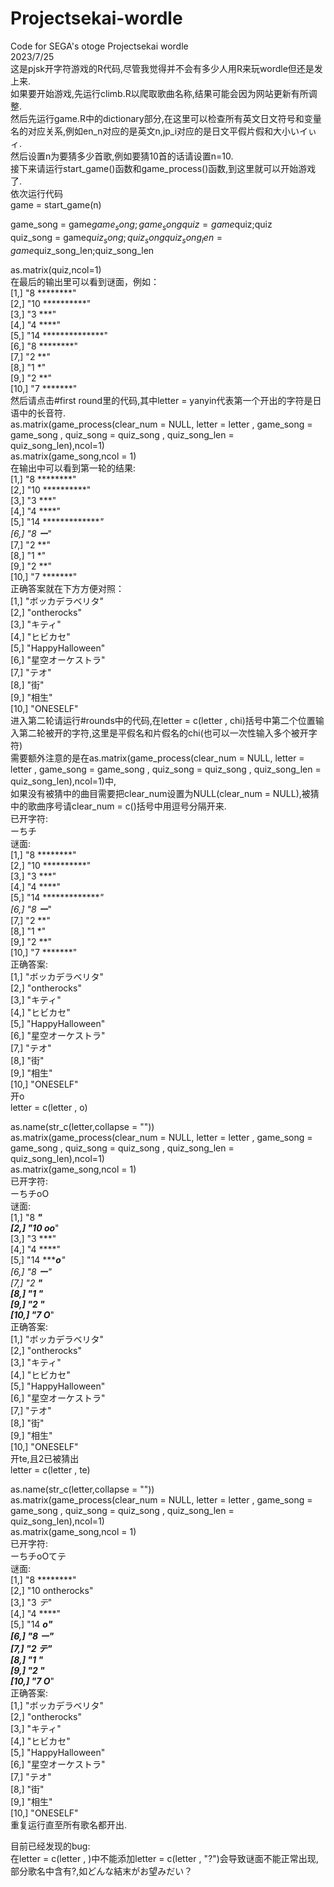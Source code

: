 # Projectsekai-wordle
Code for SEGA's otoge Projectsekai wordle  
2023/7/25  
这是pjsk开字符游戏的R代码,尽管我觉得并不会有多少人用R来玩wordle但还是发上来.  
如果要开始游戏,先运行climb.R以爬取歌曲名称,结果可能会因为网站更新有所调整.  
然后先运行game.R中的dictionary部分,在这里可以检查所有英文日文符号和变量名的对应关系,例如en_n对应的是英文n,jp_i对应的是日文平假片假和大小いイぃィ.  
然后设置n为要猜多少首歌,例如要猜10首的话请设置n=10.  
接下来请运行start_game()函数和game_process()函数,到这里就可以开始游戏了.  
依次运行代码  
game = start_game(n)  
  
game_song = game$game_song;game_song  
quiz = game$quiz;quiz  
quiz_song = game$quiz_song;quiz_song  
quiz_song_len = game$quiz_song_len;quiz_song_len  
  
as.matrix(quiz,ncol=1)  
在最后的输出里可以看到谜面，例如：  
 [1,] "8 ********"         
 [2,] "10 **********"      
 [3,] "3 ***"              
 [4,] "4 ****"             
 [5,] "14 **************"    
 [6,] "8 ********"       
 [7,] "2 **"             
 [8,] "1 *"              
 [9,] "2 **"             
[10,] "7 *******"        
然后请点击#first round里的代码,其中letter = yanyin代表第一个开出的字符是日语中的长音符.    
as.matrix(game_process(clear_num = NULL, letter = letter , game_song = game_song , quiz_song = quiz_song , quiz_song_len = quiz_song_len),ncol=1)    
as.matrix(game_song,ncol = 1)    
在输出中可以看到第一轮的结果:  
 [1,] "8 ********"         
 [2,] "10 **********"      
 [3,] "3 ***"              
 [4,] "4 ****"             
 [5,] "14 **************"    
 [6,] "8 ***ー****"        
 [7,] "2 **"               
 [8,] "1 *"                
 [9,] "2 **"               
[10,] "7 *******"          
正确答案就在下方方便对照：    
 [1,] "ボッカデラベリタ"  
 [2,] "ontherocks"        
 [3,] "キティ"            
 [4,] "ヒビカセ"          
 [5,] "HappyHalloween"    
 [6,] "星空オーケストラ"  
 [7,] "テオ"              
 [8,] "街"                
 [9,] "相生"              
[10,] "ONESELF"         
进入第二轮请运行#rounds中的代码,在letter = c(letter , chi)括号中第二个位置输入第二轮被开的字符,这里是平假名和片假名的chi(也可以一次性输入多个被开字符)    
需要额外注意的是在as.matrix(game_process(clear_num = NULL, letter = letter , game_song = game_song , quiz_song = quiz_song , quiz_song_len = quiz_song_len),ncol=1)中,    
如果没有被猜中的曲目需要把clear_num设置为NULL(clear_num = NULL),被猜中的歌曲序号请clear_num = c()括号中用逗号分隔开来.    
已开字符:    
ーちチ  
谜面:    
 [1,] "8 ********"         
 [2,] "10 **********"      
 [3,] "3 ***"              
 [4,] "4 ****"             
 [5,] "14 **************"  
 [6,] "8 ***ー****"        
 [7,] "2 **"               
 [8,] "1 *"                
 [9,] "2 **"               
[10,] "7 *******"           
正确答案:  
 [1,] "ボッカデラベリタ"  
 [2,] "ontherocks"      
 [3,] "キティ"          
 [4,] "ヒビカセ"        
 [5,] "HappyHalloween"    
 [6,] "星空オーケストラ"  
 [7,] "テオ"            
 [8,] "街"              
 [9,] "相生"            
[10,] "ONESELF"       
开o  
letter = c(letter , o)  
  
as.name(str_c(letter,collapse = ""))  
as.matrix(game_process(clear_num = NULL, letter = letter , game_song = game_song , quiz_song = quiz_song , quiz_song_len = quiz_song_len),ncol=1)  
as.matrix(game_song,ncol = 1)  
已开字符:    
ーちチoO  
谜面:  
 [1,] "8 ********"       
 [2,] "10 o*****o***"    
 [3,] "3 ***"            
 [4,] "4 ****"           
 [5,] "14 *********o****"  
 [6,] "8 ***ー****"      
 [7,] "2 **"             
 [8,] "1 *"              
 [9,] "2 **"             
[10,] "7 O******"     
正确答案:  
 [1,] "ボッカデラベリタ"  
 [2,] "ontherocks"      
 [3,] "キティ"          
 [4,] "ヒビカセ"        
 [5,] "HappyHalloween"    
 [6,] "星空オーケストラ"  
 [7,] "テオ"            
 [8,] "街"              
 [9,] "相生"            
[10,] "ONESELF"      
开te,且2已被猜出  
letter = c(letter , te)  
  
as.name(str_c(letter,collapse = ""))  
as.matrix(game_process(clear_num = NULL, letter = letter , game_song = game_song , quiz_song = quiz_song , quiz_song_len = quiz_song_len),ncol=1)  
as.matrix(game_song,ncol = 1)  
已开字符:    
ーちチoOてテ  
谜面:  
 [1,] "8 ********"       
 [2,] "10 ontherocks"    
 [3,] "3 *テ*"           
 [4,] "4 ****"           
 [5,] "14 *********o****"  
 [6,] "8 ***ー****"      
 [7,] "2 テ*"            
 [8,] "1 *"              
 [9,] "2 **"             
[10,] "7 O******"    
正确答案:  
 [1,] "ボッカデラベリタ"  
 [2,] "ontherocks"      
 [3,] "キティ"          
 [4,] "ヒビカセ"        
 [5,] "HappyHalloween"    
 [6,] "星空オーケストラ"  
 [7,] "テオ"            
 [8,] "街"              
 [9,] "相生"            
[10,] "ONESELF"       
重复运行直至所有歌名都开出.  
  
  
目前已经发现的bug:  
在letter = c(letter , )中不能添加letter = c(letter , "?")会导致谜面不能正常出现,部分歌名中含有?,如どんな結末がお望みだい？  
